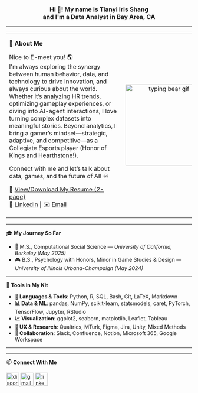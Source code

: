 <h3 align="center">Hi 👋! My name is Tianyi Iris Shang<br>and I'm a Data Analyst in Bay Area, CA</h3>

---

<table>
<tr>
<td style="min-width: 300px; vertical-align: top;">

🌟 **About Me**

Nice to E-meet you! 🌎  
I'm always exploring the synergy between human behavior, data, and technology to drive innovation, and always curious about the world. Whether it’s analyzing HR trends, optimizing gameplay experiences, or diving into AI-agent interactions, I love turning complex datasets into meaningful stories. Beyond analytics, I bring a gamer’s mindset—strategic, adaptive, and competitive—as a Collegiate Esports player (Honor of Kings and Hearthstone!).

Connect with me and let’s talk about data, games, and the future of AI! ♾️  

📄 [View/Download My Resume (2-page)](https://drive.google.com/file/d/1OYf6WhBFS9W6CB0501QE6Aa82HFCz-1i/view?usp=sharing)  
🔗 [LinkedIn](https://www.linkedin.com/in/tianyi-iris-shang) | ✉️ [Email](mailto:tshangiris11@gmail.com)

</td>
<td style="width: 250px; text-align: center;">
  <img src="https://media.giphy.com/media/qQRfz2VfUbDeebczif/giphy.gif" width="220" alt="typing bear gif"/>
</td>
</tr>
</table>

---

🎓 **My Journey So Far**

- 🧠 M.S., Computational Social Science — *University of California, Berkeley (May 2025)*
- 🎮 B.S., Psychology with Honors, Minor in Game Studies & Design — *University of Illinois Urbana-Champaign (May 2024)*

---
🧰 **Tools in My Kit**

- **🧪 Languages & Tools**: Python, R, SQL, Bash, Git, LaTeX, Markdown  
- **📊 Data & ML**: pandas, NumPy, scikit-learn, statsmodels, caret, PyTorch, TensorFlow, Jupyter, RStudio  
- **📈 Visualization**: ggplot2, seaborn, matplotlib, Leaflet, Tableau  
- **🧠 UX & Research**: Qualtrics, MTurk, Figma, Jira, Unity, Mixed Methods  
- **🤝 Collaboration**: Slack, Confluence, Notion, Microsoft 365, Google Workspace

---

<!-- Your original logo section below remains unchanged -->

<div align="left">
  <!-- (icon block kept as-is, unchanged) -->
  <!-- All your icons go here exactly as you pasted them before -->
</div>

---

📫 **Connect With Me**

<div align="left">
  <a href="tshangiris" target="_blank">
    <img src="https://img.shields.io/static/v1?message=Discord&logo=discord&label=&color=7289DA&logoColor=white&labelColor=&style=for-the-badge" height="35" alt="discord logo"  />
  </a>
  <a href="mailto:tshangiris11@gmail.com" target="_blank">
    <img src="https://img.shields.io/static/v1?message=Gmail&logo=gmail&label=&color=D14836&logoColor=white&labelColor=&style=for-the-badge" height="35" alt="gmail logo"  />
  </a>
  <a href="https://www.linkedin.com/in/tianyi-iris-shang" target="_blank">
    <img src="https://img.shields.io/static/v1?message=LinkedIn&logo=linkedin&label=&color=0077B5&logoColor=white&labelColor=&style=for-the-badge" height="35" alt="linkedin logo"  />
  </a>
</div>
